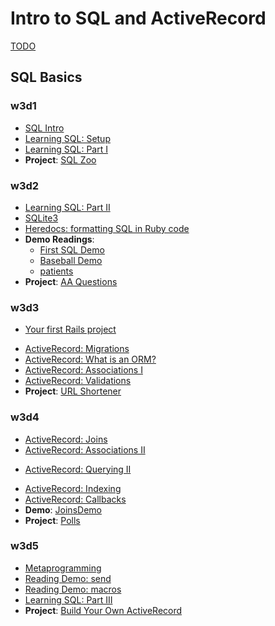 # Intro to SQL and ActiveRecord

[TODO](./TODO.md)

## SQL Basics

### w3d1
+ [SQL Intro][sql-intro]
+ [Learning SQL: Setup][learning-sql-setup]
+ [Learning SQL: Part I][learning-sql-part-i]
+ **Project**: [SQL Zoo][sql-zoo]

[sql-intro]: https://github.com/appacademy/sql-curriculum/blob/master/sql/sql-intro.md
[learning-sql-setup]: https://github.com/appacademy/sql-curriculum/blob/master/sql/learning-sql/setup.md
[learning-sql-part-i]: https://github.com/appacademy/sql-curriculum/blob/master/sql/learning-sql/part-i.md
[sql-zoo]: http://sqlzoo.net/

### w3d2
+ [Learning SQL: Part II][learning-sql-part-ii]
+ [SQLite3][sqlite3]
+ [Heredocs: formatting SQL in Ruby code][heredocs]
+ **Demo Readings**:
    + [First SQL Demo][first-sql-demo]
    + [Baseball Demo][baseball-demo]
    + [patients][patients-demo]
+ **Project**: [AA Questions][aa-questions]

[learning-sql-part-ii]: https://github.com/appacademy/sql-curriculum/blob/master/sql/learning-sql/part-ii.md
[sqlite3]: https://github.com/appacademy/sql-curriculum/blob/master/sql/sqlite3.md
[heredocs]: https://github.com/appacademy/sql-curriculum/blob/master/sql/heredocs.md

[first-sql-demo]: https://github.com/appacademy/sql-curriculum/tree/master/sql/demos/first-sql-demo
[baseball-demo]: https://github.com/appacademy/sql-curriculum/tree/master/sql/demos/baseball-demo
[patients-demo]: https://github.com/appacademy/sql-curriculum/tree/master/sql/demos/patients-demo

[aa-questions]: https://github.com/appacademy/sql-curriculum/blob/master/projects/aa-questions.md

### w3d3
* [Your first Rails project][first-rails-project]
+ [ActiveRecord: Migrations][ar-migrations]
+ [ActiveRecord: What is an ORM?][ar-orm]
+ [ActiveRecord: Associations I][ar-associations]
+ [ActiveRecord: Validations][ar-validations]
+ **Project**: [URL Shortener][url-shortener]

[learning-sql-part-iii]: https://github.com/appacademy/sql-curriculum/blob/master/sql/learning-sql/part-iii.md
[first-rails-project]: https://github.com/appacademy/sql-curriculum/blob/master/active-record/first-rails-project.md
[ar-migrations]: https://github.com/appacademy/sql-curriculum/blob/master/active-record/migrations.md
[ar-orm]: https://github.com/appacademy/sql-curriculum/blob/master/active-record/orm.md
[ar-associations]: https://github.com/appacademy/sql-curriculum/blob/master/active-record/associations-1.md
[ar-validations]: https://github.com/appacademy/sql-curriculum/blob/master/active-record/validations.md
[url-shortener]: https://github.com/appacademy/sql-curriculum/blob/master/projects/url-shortener.md

### w3d4
+ [ActiveRecord: Joins][ar-joins]
+ [ActiveRecord: Associations II][ar-associations-ii]
* [ActiveRecord: Querying II][querying-ii]
+ [ActiveRecord: Indexing][ar-indexing]
+ [ActiveRecord: Callbacks][ar-callbacks]
+ **Demo**: [JoinsDemo][joins-demo]
+ **Project**: [Polls][polls-project]

[ar-joins]: https://github.com/appacademy/sql-curriculum/blob/master/active-record/joins.md
[ar-associations-ii]: https://github.com/appacademy/sql-curriculum/blob/master/active-record/associations-2.md
[querying-ii]: https://github.com/appacademy/sql-curriculum/blob/master/active-record/querying-ii.md
[ar-indexing]: https://github.com/appacademy/sql-curriculum/blob/master/active-record/indexing.md
[ar-callbacks]: https://github.com/appacademy/sql-curriculum/blob/master/active-record/callbacks.md

[joins-demo]: https://github.com/appacademy-demos/JoinsDemo

[polls-project]: https://github.com/appacademy/sql-curriculum/blob/master/projects/polls.md
[movies-project]: https://github.com/appacademy/sql-curriculum/blob/master/projects/movies.md
[baseball-project]: https://github.com/appacademy/sql-curriculum/blob/master/projects/baseball.md

### w3d5
+ [Metaprogramming][metaprogramming]
+ [Reading Demo: send][meta-send]
+ [Reading Demo: macros][meta-macros]
+ [Learning SQL: Part III][learning-sql-part-iii]
+ **Project**: [Build Your Own ActiveRecord][build-your-own-ar]

[metaprogramming]: https://github.com/appacademy/sql-curriculum/blob/master/projects/meta/metaprogramming.md
[meta-macros]: https://github.com/appacademy/sql-curriculum/blob/master/projects/meta/macros.rb
[meta-send]: https://github.com/appacademy/sql-curriculum/blob/master/projects/meta/send.rb
[restaurants-project]: https://github.com/appacademy/sql-curriculum/blob/master/projects/restaurants.md
[build-your-own-ar]: https://github.com/appacademy/sql-curriculum/blob/master/projects/build-your-own-ar.md
